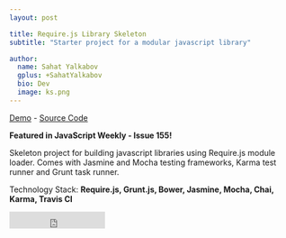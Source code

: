 ```yaml
---
layout: post

title: Require.js Library Skeleton
subtitle: "Starter project for a modular javascript library"

author:
  name: Sahat Yalkabov
  gplus: +SahatYalkabov
  bio: Dev
  image: ks.png
---
```


[Demo](https://rawgithub.com/sahat/requirejs-library/master/demo/inline.html) - [Source Code](http://github.com/sahat/requirejs-library/)

**Featured in JavaScript Weekly - Issue 155!**

Skeleton project for building javascript libraries using Require.js module loader.
Comes with Jasmine and Mocha testing frameworks, Karma test runner and Grunt task runner.

Technology Stack: **Require.js, Grunt.js, Bower, Jasmine, Mocha, Chai, Karma, Travis CI**

<iframe src="http://ghbtns.com/github-btn.html?wmode=opaque&amp;user=sahat&amp;repo=requirejs-library&amp;type=watch&amp;count=true&amp;size=large"
  allowtransparency="true" frameborder="0" scrolling="0" width="170" height="30">
</iframe>